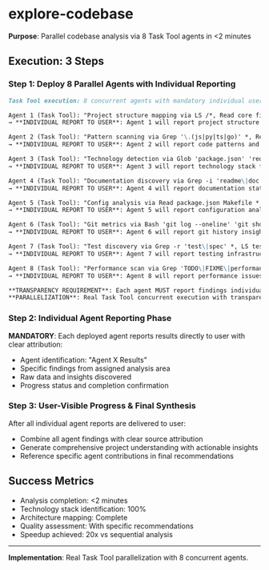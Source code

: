 # explore-codebase

**Purpose**: Parallel codebase analysis via 8 Task Tool agents in <2 minutes

## Execution: 3 Steps

### Step 1: Deploy 8 Parallel Agents with Individual Reporting
```markdown
Task Tool execution: 8 concurrent agents with mandatory individual user reporting

Agent 1 (Task Tool): "Project structure mapping via LS /*, Read core files, Grep dependencies"
→ **INDIVIDUAL REPORT TO USER**: Agent 1 will report project structure findings directly to you before synthesis

Agent 2 (Task Tool): "Pattern scanning via Grep '\.(js|py|ts|go)' *, Read pattern files"  
→ **INDIVIDUAL REPORT TO USER**: Agent 2 will report code patterns and technologies directly to you before synthesis

Agent 3 (Task Tool): "Technology detection via Glob 'package.json' 'requirements.txt' '*.toml'"
→ **INDIVIDUAL REPORT TO USER**: Agent 3 will report technology stack findings directly to you before synthesis

Agent 4 (Task Tool): "Documentation discovery via Grep -i 'readme\|doc' *, Read doc files"
→ **INDIVIDUAL REPORT TO USER**: Agent 4 will report documentation status directly to you before synthesis

Agent 5 (Task Tool): "Config analysis via Read package.json Makefile *.yaml *.json"
→ **INDIVIDUAL REPORT TO USER**: Agent 5 will report configuration analysis directly to you before synthesis

Agent 6 (Task Tool): "Git metrics via Bash 'git log --oneline' 'git shortlog -sn'"
→ **INDIVIDUAL REPORT TO USER**: Agent 6 will report git history insights directly to you before synthesis

Agent 7 (Task Tool): "Test discovery via Grep -r 'test\|spec' *, LS test/ tests/"
→ **INDIVIDUAL REPORT TO USER**: Agent 7 will report testing infrastructure directly to you before synthesis

Agent 8 (Task Tool): "Performance scan via Grep 'TODO\|FIXME\|performance' *"
→ **INDIVIDUAL REPORT TO USER**: Agent 8 will report performance issues directly to you before synthesis

**TRANSPARENCY REQUIREMENT**: Each agent MUST report findings individually to user before synthesis
**PARALLELIZATION**: Real Task Tool concurrent execution with transparent progress reporting
```

### Step 2: Individual Agent Reporting Phase
**MANDATORY**: Each deployed agent reports results directly to user with clear attribution:
- Agent identification: "Agent X Results"
- Specific findings from assigned analysis area
- Raw data and insights discovered
- Progress status and completion confirmation

### Step 3: User-Visible Progress & Final Synthesis
After all individual agent reports are delivered to user:
- Combine all agent findings with clear source attribution
- Generate comprehensive project understanding with actionable insights
- Reference specific agent contributions in final recommendations

## Success Metrics
- Analysis completion: <2 minutes
- Technology stack identification: 100%
- Architecture mapping: Complete
- Quality assessment: With specific recommendations
- Speedup achieved: 20x vs sequential analysis

---
**Implementation**: Real Task Tool parallelization with 8 concurrent agents.